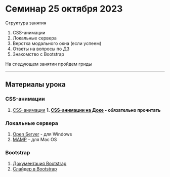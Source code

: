 # Семинар 25 октября 2023

Структура занятия

1. CSS-анимации
2. Локальные сервера
3. Верстка модального окна (если успеем)
4. Ответы на вопросы по ДЗ
5. Знакомство с Bootstrap

На следующем занятии пройдем гриды

---

## Материалы урока

### CSS-анимации

1. [CSS-анимации](https://html5book.ru/css3-animation)
   **1. [CSS-анимации на Доке](https://doka.guide/css/animation/) - обязательно прочитать**

### Локальные сервера

1. [Open Server](https://ospanel.io/) - для Windows
1. [MAMP](https://www.mamp.info/en/mac/) – для Mac OS

### Bootstrap

1. [Документация Bootstrap](https://getbootstrap.com/docs)
1. [Слайдер в Bootstrap](https://getbootstrap.com/docs/5.3/components/carousel/)
